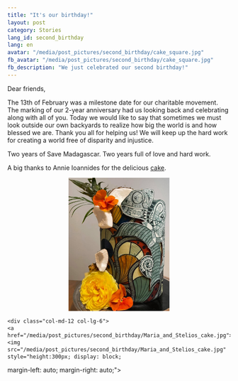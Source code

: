 ```yaml
---
title: "It's our birthday!"
layout: post
category: Stories
lang_id: second_birthday
lang: en
avatar: "/media/post_pictures/second_birthday/cake_square.jpg"
fb_avatar: "/media/post_pictures/second_birthday/cake_square.jpg"
fb_description: "We just celebrated our second birthday!"
---
```


Dear friends,

The 13th of February was a milestone date for our charitable movement. The marking of our 2-year anniversary had us looking
back and celebrating along with all of you. Today we would like to say that sometimes we must look outside our own backyards to realize how big the world is and how blessed we are. Thank you all for helping us! We will keep up the hard work for creating a world free of disparity and injustice.

Two years of Save Madagascar. Two years full of love and hard work.

A big thanks to Annie Ioannides for the delicious <a href="https://www.facebook.com/CakebyAnnieIoannides">cake</a>.


<div class="container">
<div class="row">
    <div class="col-md-12 col-lg-6" >
    <a href="/media/post_pictures/second_birthday/cake.jpg"><img src="/media/post_pictures/second_birthday/cake.jpg" style="height:300px; display: block;
  margin-left: auto;
  margin-right: auto;"></a>
    </div>

    <div class="col-md-12 col-lg-6">
    <a href="/media/post_pictures/second_birthday/Maria_and_Stelios_cake.jpg"><img src="/media/post_pictures/second_birthday/Maria_and_Stelios_cake.jpg" style="height:300px; display: block;
  margin-left: auto;
  margin-right: auto;"></a>
    </div>
    </div>
</div>